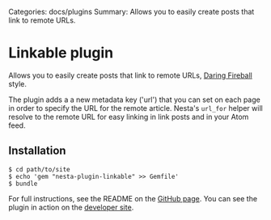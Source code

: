 Categories: docs/plugins
Summary: Allows you to easily create posts that link to remote URLs.

# Linkable plugin


Allows you to easily create posts that link to remote URLs, [Daring
Fireball][] style.


The plugin adds a a new metadata key ('url') that you can set on each
page in order to specify the URL for the remote article. Nesta's
`url_for` helper will resolve to the remote URL for easy linking in link
posts and in your Atom feed.

## Installation

    $ cd path/to/site
    $ echo 'gem "nesta-plugin-linkable" >> Gemfile'
    $ bundle

For full instructions, see the README on the [GitHub page][]. You can see the plugin in action on the [developer site][].

[Daring Fireball]: http://daringfireball.net
[developer site]: http://wynnnetherland.com/linked/2011092203/making-blogazine-with-nesta
[GitHub page]: https://github.com/pengwynn/nesta-plugin-linkable

